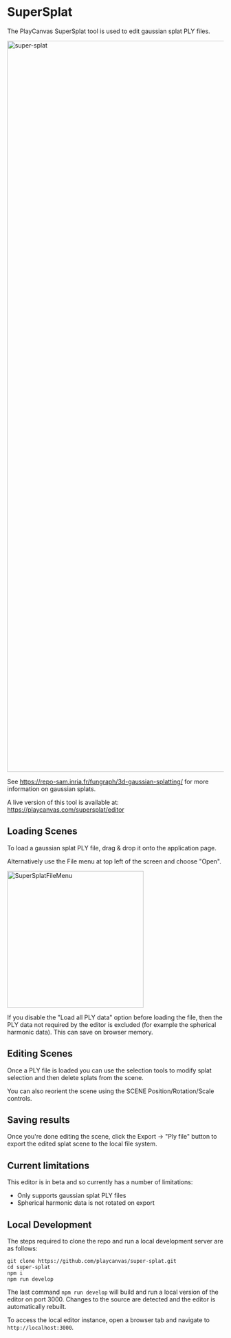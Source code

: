 # SuperSplat

The PlayCanvas SuperSplat tool is used to edit gaussian splat PLY files.

<img width="1696" alt="super-splat" src="https://github.com/playcanvas/super-splat/assets/11276292/f86cb5a2-649c-49db-9ea2-aa85b5b40b27">

See https://repo-sam.inria.fr/fungraph/3d-gaussian-splatting/ for more information on gaussian splats.

A live version of this tool is available at:
https://playcanvas.com/supersplat/editor

## Loading Scenes

To load a gaussian splat PLY file, drag & drop it onto the application page.

Alternatively use the File menu at top left of the screen and choose "Open".

<img width="317" alt="SuperSplatFileMenu" src="https://github.com/playcanvas/supersplat/assets/11276292/9efe950c-d79d-42c9-bbc6-5f6ca82772e7">

If you disable the "Load all PLY data" option before loading the file, then the PLY data not required by the editor is excluded (for example the spherical harmonic data). This can save on browser memory.

## Editing Scenes

Once a PLY file is loaded you can use the selection tools to modify splat selection and then delete splats from the scene.

You can also reorient the scene using the SCENE Position/Rotation/Scale controls.

## Saving results

Once you're done editing the scene, click the Export -> "Ply file" button to export the edited splat scene to the local file system.

## Current limitations

This editor is in beta and so currently has a number of limitations:
- Only supports gaussian splat PLY files
- Spherical harmonic data is not rotated on export

## Local Development

The steps required to clone the repo and run a local development server are as follows:
```
git clone https://github.com/playcanvas/super-splat.git
cd super-splat
npm i
npm run develop
```

The last command `npm run develop` will build and run a local version of the editor on port 3000. Changes to the source are detected and the editor is automatically rebuilt.

To access the local editor instance, open a browser tab and navigate to `http://localhost:3000`.
